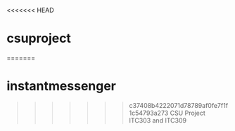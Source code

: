 <<<<<<< HEAD
# csuproject
=======
# instantmessenger
>>>>>>> c37408b4222071d78789af0fe7f1f1c54793a273
CSU Project ITC303 and ITC309
